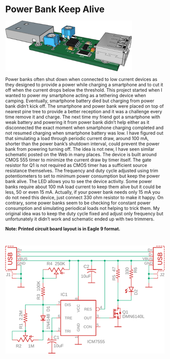 Power Bank Keep Alive
==========================================
<p align="left"><img src="images/device.png" width="400"/></p>
<p>Power banks often shut down when connected to low current devices as they designed to provide a power while charging a smartphone and to cut it off when the current drops below the threshold. This project started when I wanted to power my smartphone acting as a tethering device when camping. Eventually, smartphone battery died but charging from power bank didn’t kick off. The smartphone and power bank were placed on top of nearest pine tree to provide a better reception and it was a challenge every time remove it and charge. The next time my friend got a smartphone with weak battery and powering it from power bank didn’t help either as it disconnected the exact moment when smartphone charging completed and not resumed charging when smartphone battery was low. I have figured out that simulating a load through periodic current draw, around 100 mA, shorter than the power bank’s shutdown interval, could prevent the power bank from powering turning off. The idea is not new, I have seen similar schematic posted on the Web in many places. The device is built around CMOS 555 timer to minimize the current draw by timer itself. The gate resistor for Q1 is not required as CMOS timer has a sufficient source resistance themselves. The frequency and duty cycle adjusted using trim potentiometers to set to minimum power consumption but keep the power bank alive. The LED allows you to see the device activity. Some power banks require about 100 mA load current to keep them alive but it could be less, 50 or even 15 mA. Actually, if your power bank needs only 15 mA you do not need this device, just connect 330 ohm resistor to make it happy. On contrary, some power banks seem to be checking for constant power consumption and simulating periodical loads not helping to trick them. My original idea was to keep the duty cycle fixed and adjust only frequency but unfortunately it didn’t work and schematic ended up with two trimmers.</p><p><b>Note: Printed circuit board layout is in Eagle 9 format.</b><p>
<p>&nbsp;</p>
<p align="left"><img src="images/schematic.png" width="700"/></p>
